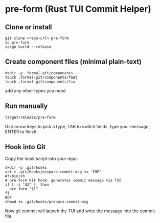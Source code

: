 # pre-form (Rust TUI Commit Helper)

## Clone or install
```
git clone <repo-url> pre-form
cd pre-form
cargo build --release
```

## Create component files (minimal plain-text)
```
mkdir -p .formal-git/components
touch .formal-git/components/feat
touch .formal-git/components/fix
```
add any other types you need

## Run manually
```
target/release/pre-form
```
Use arrow keys to pick a type, TAB to switch fields, type your message, ENTER to finish.

## Hook into Git

Copy the hook script into your repo:
```
mkdir -p .git/hooks
cat > .git/hooks/prepare-commit-msg << 'EOF'
#!/bin/sh
# pre-form Git hook: generates commit message via TUI
if [ -z "$2" ]; then
  pre-form "$1"
fi
EOF
chmod +x .git/hooks/prepare-commit-msg
```

Now git commit will launch the TUI and write the message into the commit file.

